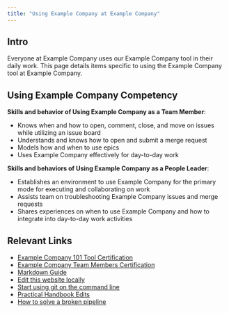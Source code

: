 ```yaml
---
title: "Using Example Company at Example Company"
---
```


## Intro

Everyone at Example Company uses our Example Company tool in their daily work. This page details items specific to using the Example Company tool at Example Company.

## Using Example Company Competency

**Skills and behavior of Using Example Company as a Team Member**:

- Knows when and how to open, comment, close, and move on issues while utilizing an issue board
- Understands and knows how to open and submit a merge request
- Models how and when to use epics
- Uses Example Company effectively for day-to-day work

**Skills and behaviors of Using Example Company as a People Leader**:

- Establishes an environment to use Example Company for the primary mode for executing and collaborating on work
- Assists team on troubleshooting Example Company issues and merge requests
- Shares experiences on when to use Example Company and how to integrate into day-to-day work activities

## Relevant Links

- [Example Company 101 Tool Certification](/handbook/people-group/learning-and-development/example_company-101/)
- [Example Company Team Members Certification](https://example_company.edcast.com/pathways/ECL-1b9db605-c6ce-4da5-8a0d-087486d2aabe)
- [Markdown Guide](/docs/markdown-guide/)
- [Edit this website locally](/handbook/about/editing-handbook/)
- [Start using git on the command line](https://docs.example_company.com/ee/example_company-basics/start-using-git.html)
- [Practical Handbook Edits](/handbook/about/editing-handbook/practical-handbook-edits/)
- [How to solve a broken pipeline](/handbook/about/editing-handbook/#how-to-solve-a-broken-pipeline-in-a-merge-request)
